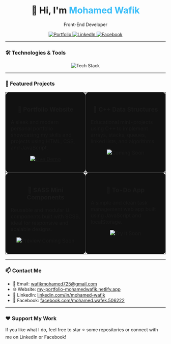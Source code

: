 <h1 align="center">👋 Hi, I'm <span style="color:#38bdf8">Mohamed Wafik</span></h1>

<p align="center">Front-End Developer</p>

<p align="center">
  <a href="https://my-portfolio-mohamedwafik.netlify.app" target="_blank">
    <img src="https://img.shields.io/badge/Portfolio-blue?style=for-the-badge" alt="Portfolio" />
  </a>
  <a href="https://linkedin.com/in/mohamed-wafik" target="_blank">
    <img src="https://img.shields.io/badge/LinkedIn-blue?logo=linkedin&style=for-the-badge" alt="LinkedIn" />
  </a>
  <a href="https://www.facebook.com/mohamed.wafek.506222" target="_blank">
    <img src="https://img.shields.io/badge/Facebook-1877F2?logo=facebook&style=for-the-badge" alt="Facebook" />
  </a>
</p>

---

### 🛠️ Technologies & Tools

<p align="center">
  <img src="https://skillicons.dev/icons?i=html,css,sass,js,ts,cpp,git" alt="Tech Stack" />
</p>

---

### 🚀 Featured Projects

<table width="100%" style="border-spacing: 16px;">
  <tr>
    <td width="50%" style="border: 1px solid #444; border-radius: 12px; padding: 16px; vertical-align: top; background-color: #111;">
      <h3 align="center">🎨 Portfolio Website</h3>
      <p>
        A sleek and modern personal portfolio showcasing my skills and projects using HTML, CSS, and JavaScript.
      </p>
      <p align="center">
        <a href="https://my-portfolio-mohamedwafik.netlify.app" target="_blank">
          <img src="https://img.shields.io/badge/Live Demo-38bdf8?style=for-the-badge&logo=vercel&logoColor=white" alt="Live Demo">
        </a>
      </p>
    </td>
    <td width="50%" style="border: 1px solid #444; border-radius: 12px; padding: 16px; vertical-align: top; background-color: #111;">
      <h3 align="center">🧮 C++ Data Structures</h3>
      <p>
        Educational mini-projects using C++ to implement arrays, stacks, queues, linked lists, and algorithms.
      </p>
      <p align="center">
        <img src="https://img.shields.io/badge/Coming Soon-d4d4d8?style=for-the-badge&logo=c%2b%2b&logoColor=black" alt="Coming Soon">
      </p>
    </td>
  </tr>
  <tr>
    <td width="50%" style="border: 1px solid #444; border-radius: 12px; padding: 16px; vertical-align: top; background-color: #111;">
      <h3 align="center">🎯 SASS Mini Components</h3>
      <p>
        Reusable and modular UI components built with SCSS, ideal for responsive and scalable designs.
      </p>
      <p align="center">
        <img src="https://img.shields.io/badge/Preview Coming Soon-facc15?style=for-the-badge&logo=sass&logoColor=black" alt="Preview Coming Soon">
      </p>
    </td>
    <td width="50%" style="border: 1px solid #444; border-radius: 12px; padding: 16px; vertical-align: top; background-color: #111;">
      <h3 align="center">📑 To-Do App</h3>
      <p>
        A simple and clean task management web app built using JavaScript and localStorage.
      </p>
      <p align="center">
        <img src="https://img.shields.io/badge/Try it Soon-22c55e?style=for-the-badge&logo=javascript&logoColor=white" alt="Try it Soon">
      </p>
    </td>
  </tr>
</table>

---

### 📫 Contact Me

- 📧 Email: wafikmohamed725@gmail.com  
- 🌐 Website: [my-portfolio-mohamedwafik.netlify.app](https://my-portfolio-mohamedwafik.netlify.app)  
- 💼 LinkedIn: [linkedin.com/in/mohamed-wafik](https://www.linkedin.com/in/mohamed-wafik)  
- 📘 Facebook: [facebook.com/mohamed.wafek.506222](https://www.facebook.com/mohamed.wafek.506222)

---

### ❤️ Support My Work

If you like what I do, feel free to star ⭐ some repositories or connect with me on LinkedIn or Facebook!


